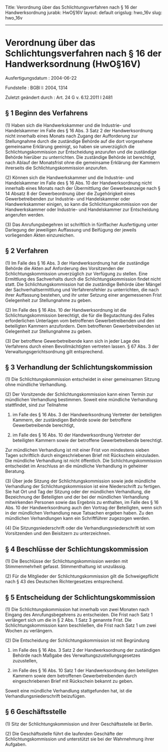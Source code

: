 Title: Verordnung über das Schlichtungsverfahren nach § 16 der Handwerksordnung
jurabk: HwO§16V
layout: default
origslug: hwo_16v
slug: hwo_16v

---

# Verordnung über das Schlichtungsverfahren nach § 16 der Handwerksordnung (HwO§16V)

Ausfertigungsdatum
:   2004-06-22

Fundstelle
:   BGBl I: 2004, 1314

Zuletzt geändert durch
:   Art. 24 G v. 6.12.2011 I 2481


## § 1 Beginn des Verfahrens

(1) Haben sich die Handwerkskammer und die Industrie- und
Handelskammer im Falle des § 16 Abs. 3 Satz 2 der Handwerksordnung
nicht innerhalb eines Monats nach Zugang der Aufforderung zur
Stellungnahme durch die zuständige Behörde auf die dort vorgesehene
gemeinsame Erklärung geeinigt, so haben sie unverzüglich die
Schlichtungskommission zur Entscheidung anzurufen und die zuständige
Behörde hierüber zu unterrichten. Die zuständige Behörde ist
berechtigt, nach Ablauf der Monatsfrist ohne die gemeinsame Erklärung
der Kammern ihrerseits die Schlichtungskommission anzurufen.

(2) Können sich die Handwerkskammer und die Industrie- und
Handelskammer im Falle des § 16 Abs. 10 der Handwerksordnung nicht
innerhalb eines Monats nach der Übermittlung der Gewerbeanzeige nach §
14 Absatz 8 der Gewerbeordnung über die Zugehörigkeit eines
Gewerbetreibenden zur Industrie- und Handelskammer oder
Handwerkskammer einigen, so kann die Schlichtungskommission von der
Handwerkskammer oder Industrie- und Handelskammer zur Entscheidung
angerufen werden.

(3) Das Anrufungsbegehren ist schriftlich in fünffacher Ausfertigung
unter Darlegung der jeweiligen Auffassung und Beifügung der jeweils
vorliegenden Akten einzureichen.


## § 2 Verfahren

(1) Im Falle des § 16 Abs. 3 der Handwerksordnung hat die zuständige
Behörde die Akten auf Anforderung des Vorsitzenden der
Schlichtungskommission unverzüglich zur Verfügung zu stellen. Eine
Ermittlung des Sachverhalts durch die Schlichtungskommission findet
nicht statt. Die Schlichtungskommission hat die zuständige Behörde
über Mängel der Sachverhaltsermittlung und Verfahrensfehler zu
unterrichten, die nach ihrer Auffassung bestehen, und ihr unter
Setzung einer angemessenen Frist Gelegenheit zur Stellungnahme zu
geben.

(2) Im Falle des § 16 Abs. 10 der Handwerksordnung ist die
Schlichtungskommission berechtigt, die für die Begutachtung des Falles
erforderlichen Unterlagen vom betroffenen Gewerbetreibenden und den
beteiligten Kammern anzufordern. Dem betroffenen Gewerbetreibenden ist
Gelegenheit zur Stellungnahme zu geben.

(3) Der betroffene Gewerbetreibende kann sich in jeder Lage des
Verfahrens durch einen Bevollmächtigten vertreten lassen. § 67 Abs. 3
der Verwaltungsgerichtsordnung gilt entsprechend.


## § 3 Verhandlung der Schlichtungskommission

(1) Die Schlichtungskommission entscheidet in einer gemeinsamen
Sitzung ohne mündliche Verhandlung.

(2) Der Vorsitzende der Schlichtungskommission kann einen Termin zur
mündlichen Verhandlung bestimmen. Soweit eine mündliche Verhandlung
stattfindet, sind zur Teilnahme

1.  im Falle des § 16 Abs. 3 der Handwerksordnung Vertreter der
    beteiligten Kammern, der zuständigen Behörde sowie der betroffene
    Gewerbetreibende berechtigt,


2.  im Falle des § 16 Abs. 10 der Handwerksordnung Vertreter der
    beteiligten Kammern sowie der betroffene Gewerbetreibende berechtigt.



Zur mündlichen Verhandlung ist mit einer Frist von mindestens sieben
Tagen schriftlich durch eingeschriebenen Brief mit Rückschein
einzuladen. Die mündliche Verhandlung ist nicht öffentlich. Die
Schlichtungskommission entscheidet im Anschluss an die mündliche
Verhandlung in geheimer Beratung.

(3) Über jede Sitzung der Schlichtungskommission sowie jede mündliche
Verhandlung der Schlichtungskommission ist eine Niederschrift zu
fertigen. Sie hat Ort und Tag der Sitzung oder der mündlichen
Verhandlung, die Bezeichnung der Beteiligten und der bei der
mündlichen Verhandlung mitwirkenden Personen sowie das Ergebnis zu
enthalten, im Falle des  § 16 Abs. 10 der Handwerksordnung auch den
Vortrag der Beteiligten, wenn sich in der mündlichen Verhandlung neue
Tatsachen ergeben haben. Zu den mündlichen Verhandlungen kann ein
Schriftführer zugezogen werden.

(4) Die Sitzungsniederschrift oder die Verhandlungsniederschrift ist
vom Vorsitzenden und den Beisitzern zu unterzeichnen.


## § 4 Beschlüsse der Schlichtungskommission

(1) Die Beschlüsse der Schlichtungskommission werden mit
Stimmenmehrheit gefasst. Stimmenthaltung ist unzulässig.

(2) Für die Mitglieder der Schlichtungskommission gilt die
Schweigepflicht nach § 43 des Deutschen Richtergesetzes entsprechend.


## § 5 Entscheidung der Schlichtungskommission

(1) Die Schlichtungskommission hat innerhalb von zwei Monaten nach
Eingang des Anrufungsbegehrens zu entscheiden. Die Frist nach Satz 1
verlängert sich um die in § 2 Abs. 1 Satz 3 genannte Frist. Die
Schlichtungskommission kann beschließen, die Frist nach Satz 1 um zwei
Wochen zu verlängern.

(2) Die Entscheidung der Schlichtungskommission ist mit Begründung

1.  im Falle des § 16 Abs. 3 Satz 2 der Handwerksordnung der zuständigen
    Behörde nach Maßgabe des Verwaltungszustellungsgesetzes zuzustellen,


2.  im Falle des § 16 Abs. 10 Satz 1 der Handwerksordnung den beteiligten
    Kammern sowie dem betroffenen Gewerbetreibenden durch eingeschriebenen
    Brief mit Rückschein bekannt zu geben.



Soweit eine mündliche Verhandlung stattgefunden hat, ist die
Verhandlungsniederschrift beizufügen.


## § 6 Geschäftsstelle

(1) Sitz der Schlichtungskommission und ihrer Geschäftsstelle ist
Berlin.

(2) Die Geschäftsstelle führt die laufenden Geschäfte der
Schlichtungskommission und unterstützt sie bei der Wahrnehmung ihrer
Aufgaben.

